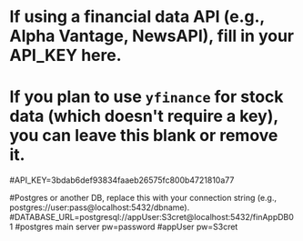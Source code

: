 # If using a financial data API (e.g., Alpha Vantage, NewsAPI), fill in your API_KEY here.
# If you plan to use `yfinance` for stock data (which doesn't require a key), you can leave this blank or remove it.
#API_KEY=3bdab6def93834faaeb26575fc800b4721810a77

#Postgres or another DB, replace this with your connection string (e.g., postgres://user:pass@localhost:5432/dbname).
#DATABASE_URL=postgresql://appUser:S3cret@localhost:5432/finAppDB01
#postgres main server pw=password #appUser pw=S3cret

